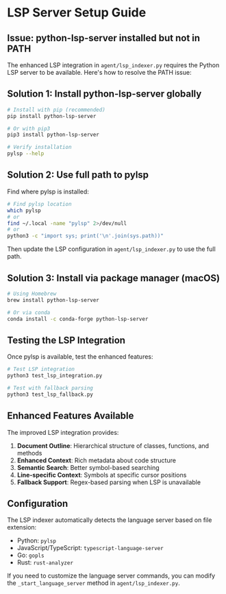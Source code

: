 # LSP Server Setup Guide

## Issue: python-lsp-server installed but not in PATH

The enhanced LSP integration in `agent/lsp_indexer.py` requires the Python LSP server to be available. Here's how to resolve the PATH issue:

## Solution 1: Install python-lsp-server globally
```bash
# Install with pip (recommended)
pip install python-lsp-server

# Or with pip3
pip3 install python-lsp-server

# Verify installation
pylsp --help
```

## Solution 2: Use full path to pylsp
Find where pylsp is installed:
```bash
# Find pylsp location
which pylsp
# or
find ~/.local -name "pylsp" 2>/dev/null
# or
python3 -c "import sys; print('\n'.join(sys.path))"
```

Then update the LSP configuration in `agent/lsp_indexer.py` to use the full path.

## Solution 3: Install via package manager (macOS)
```bash
# Using Homebrew
brew install python-lsp-server

# Or via conda
conda install -c conda-forge python-lsp-server
```

## Testing the LSP Integration

Once pylsp is available, test the enhanced features:

```bash
# Test LSP integration
python3 test_lsp_integration.py

# Test with fallback parsing
python3 test_lsp_fallback.py
```

## Enhanced Features Available

The improved LSP integration provides:

1. **Document Outline**: Hierarchical structure of classes, functions, and methods
2. **Enhanced Context**: Rich metadata about code structure
3. **Semantic Search**: Better symbol-based searching
4. **Line-specific Context**: Symbols at specific cursor positions
5. **Fallback Support**: Regex-based parsing when LSP is unavailable

## Configuration

The LSP indexer automatically detects the language server based on file extension:
- Python: `pylsp`
- JavaScript/TypeScript: `typescript-language-server`
- Go: `gopls`
- Rust: `rust-analyzer`

If you need to customize the language server commands, you can modify the `_start_language_server` method in `agent/lsp_indexer.py`.